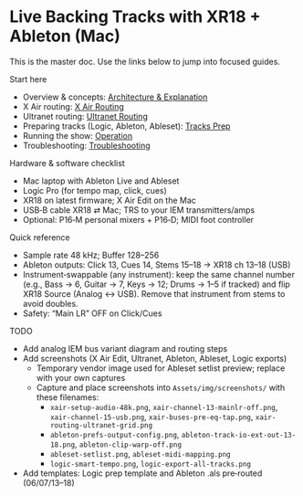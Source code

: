 # Live Backing Tracks with XR18 + Ableton (Mac)

This is the master doc. Use the links below to jump into focused guides.

Start here
- Overview & concepts: [Architecture & Explanation](docs/architecture.md)
- X Air routing: [X Air Routing](docs/xair-routing.md)
- Ultranet routing: [Ultranet Routing](docs/ultranet-routing.md)
- Preparing tracks (Logic, Ableton, Ableset): [Tracks Prep](docs/tracks-prep.md)
- Running the show: [Operation](docs/operation.md)
- Troubleshooting: [Troubleshooting](docs/troubleshooting.md)

Hardware & software checklist
- Mac laptop with Ableton Live and Ableset
- Logic Pro (for tempo map, click, cues)
- XR18 on latest firmware; X Air Edit on the Mac
- USB‑B cable XR18 ⇄ Mac; TRS to your IEM transmitters/amps
- Optional: P16‑M personal mixers + P16‑D; MIDI foot controller

Quick reference
- Sample rate 48 kHz; Buffer 128–256
- Ableton outputs: Click 13, Cues 14, Stems 15–18 → XR18 ch 13–18 (USB)
- Instrument‑swappable (any instrument): keep the same channel number (e.g., Bass → 6, Guitar → 7, Keys → 12; Drums → 1–5 if tracked) and flip XR18 Source (Analog ↔ USB). Remove that instrument from stems to avoid doubles.
- Safety: “Main LR” OFF on Click/Cues

TODO
- Add analog IEM bus variant diagram and routing steps
- Add screenshots (X Air Edit, Ultranet, Ableton, Ableset, Logic exports)
  - Temporary vendor image used for Ableset setlist preview; replace with your own captures
  - Capture and place screenshots into `Assets/img/screenshots/` with these filenames:
    - `xair-setup-audio-48k.png`, `xair-channel-13-mainlr-off.png`, `xair-channel-15-usb.png`, `xair-buses-pre-eq-tap.png`, `xair-routing-ultranet-grid.png`
    - `ableton-prefs-output-config.png`, `ableton-track-io-ext-out-13-18.png`, `ableton-clip-warp-off.png`
    - `ableset-setlist.png`, `ableset-midi-mapping.png`
    - `logic-smart-tempo.png`, `logic-export-all-tracks.png`
- Add templates: Logic prep template and Ableton .als pre‑routed (06/07/13–18)

